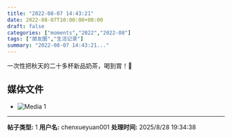 ```yaml
---
title: "2022-08-07 14:43:21"
date: 2022-08-07T10:00:00+08:00
draft: false
categories: ["moments","2022","2022-08"]
tags: ["朋友圈","生活记录"]
summary: "2022-08-07 14:43:21..."
---
```


一次性把秋天的二十多杯新品奶茶，喝到胃！🤩
​

## 媒体文件

- ![Media 1](/Moments/photos/2022-08-07/202208071443210.jpg)

---

**帖子类型:** 1
**用户名:** chenxueyuan001
**处理时间:** 2025/8/28 19:34:38